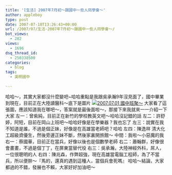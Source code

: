 ```yaml
---
title: '[生活] 2007年7月初～跟國中一些人同學會～'
author: appleboy
type: post
date: 2007-07-10T13:26:43+00:00
url: /2007/07/生活-2007年7月初～跟國中一些人同學會～/
bot_views:
  - 282
views:
  - 1696
dsq_thread_id:
  - 250338500
categories:
  - blog
tags:
  - 英明國中

---
```

哈哈～，其實大家都沒什麼變吧~哈哈重點是我跟吳承瀚9年沒見面了，國中畢業到現在，目前正在大陸讀醫科～底下是圖片 [<img src="https://i0.wp.com/farm2.static.flickr.com/1303/760654921_fd08654aa4_o.jpg?resize=600%2C450&#038;ssl=1" alt="2007.07.01 國中班聚～" data-recalc-dims="1" />][1] 大家看了這張圖，應該知道我在哪吧～，答案就是最後面啦～，那接下來我就來一一介紹一下大家 左一：曾紫純，目前正在新竹的學校教英文吧～哈哈沒記錯的話 左二：許舒婷，阿短，目前在岡山上班吧～哈哈好像是在學樂器？我也忘了 左三：說實在我不知道是誰，不過是個正妹，好像是在高雄當老師吧？哈哈 左四：陳逸祥 清大化工超級資優生，然後旁邊正妹不斷，然後家裏開旅館～ 中間：我啦～小惡魔的我 右一：蔡國華，目前正在當兵，好像以後也是個數學老師 右二：蕭翰群，好像很會畫畫，不過是個丁丁，在屏東當替代役 右三：吳承瀚，大陸神經外科，屌人，一位很聰明的人 右四：陳兆森，作弊超強，現在高雄當電腦工程師，為了不當兵，所以便胖～『馬的，還真的遇到這種人，當個兵會死嗎』 哈哈～結論，大家都過的不錯，發展也不賴，大家好好加油吧～

 [1]: https://www.flickr.com/photos/appleboy/760654921/ "Photo Sharing"